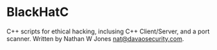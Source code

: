 # BlackHatC
C++ scripts for ethical hacking, inclusing C++ Client/Server, and a port scanner. Written by Nathan W Jones nat@davaosecurity.com.
